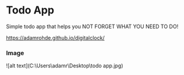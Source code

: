 # Todo App
Simple todo app that helps you NOT FORGET WHAT YOU NEED TO DO!

https://adamrohde.github.io/digitalclock/



### Image

![alt text](C:\Users\adamr\Desktop\todo app.jpg)
